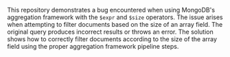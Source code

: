 This repository demonstrates a bug encountered when using MongoDB's aggregation framework with the `$expr` and `$size` operators.  The issue arises when attempting to filter documents based on the size of an array field. The original query produces incorrect results or throws an error. The solution shows how to correctly filter documents according to the size of the array field using the proper aggregation framework pipeline steps.